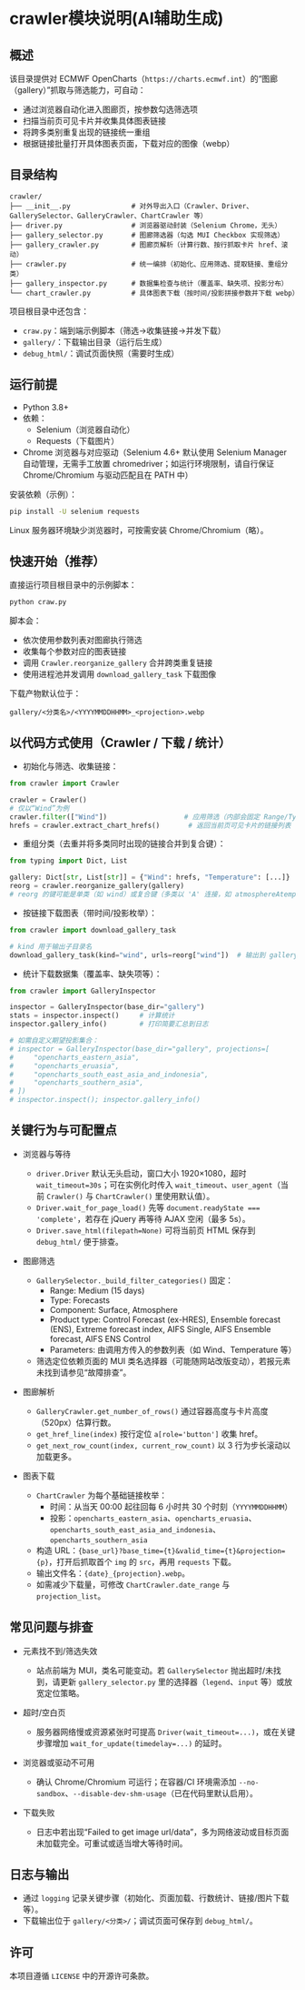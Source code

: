 # crawler模块说明(AI辅助生成)
## 概述

该目录提供对 ECMWF OpenCharts（`https://charts.ecmwf.int`）的“图廊（gallery）”抓取与筛选能力，可自动：
- 通过浏览器自动化进入图廊页，按参数勾选筛选项
- 扫描当前页可见卡片并收集具体图表链接
- 将跨多类别重复出现的链接统一重组
- 根据链接批量打开具体图表页面，下载对应的图像（webp）

## 目录结构

```
crawler/
├── __init__.py               # 对外导出入口（Crawler、Driver、GallerySelector、GalleryCrawler、ChartCrawler 等）
├── driver.py                 # 浏览器驱动封装（Selenium Chrome，无头）
├── gallery_selector.py       # 图廊筛选器（勾选 MUI Checkbox 实现筛选）
├── gallery_crawler.py        # 图廊页解析（计算行数、按行抓取卡片 href、滚动）
├── crawler.py                # 统一编排（初始化、应用筛选、提取链接、重组分类）
├── gallery_inspector.py      # 数据集检查与统计（覆盖率、缺失项、投影分布）
└── chart_crawler.py          # 具体图表下载（按时间/投影拼接参数并下载 webp）
```

项目根目录中还包含：
- `craw.py`：端到端示例脚本（筛选→收集链接→并发下载）
- `gallery/`：下载输出目录（运行后生成）
- `debug_html/`：调试页面快照（需要时生成）


## 运行前提

- Python 3.8+
- 依赖：
  - Selenium（浏览器自动化）
  - Requests（下载图片）
- Chrome 浏览器与对应驱动（Selenium 4.6+ 默认使用 Selenium Manager 自动管理，无需手工放置 chromedriver；如运行环境限制，请自行保证 Chrome/Chromium 与驱动匹配且在 PATH 中）

安装依赖（示例）：

```bash
pip install -U selenium requests
```

Linux 服务器环境缺少浏览器时，可按需安装 Chrome/Chromium（略）。


## 快速开始（推荐）

直接运行项目根目录中的示例脚本：

```bash
python craw.py
```

脚本会：
- 依次使用参数列表对图廊执行筛选
- 收集每个参数对应的图表链接
- 调用 `Crawler.reorganize_gallery` 合并跨类重复链接
- 使用进程池并发调用 `download_gallery_task` 下载图像

下载产物默认位于：
```
gallery/<分类名>/<YYYYMMDDHHMM>_<projection>.webp
```


## 以代码方式使用（Crawler / 下载 / 统计）

- 初始化与筛选、收集链接：

```python
from crawler import Crawler

crawler = Crawler()
# 仅以“Wind”为例
crawler.filter(["Wind"])                   # 应用筛选（内部会固定 Range/Type/Component/Product type）
hrefs = crawler.extract_chart_hrefs()       # 返回当前页可见卡片的链接列表
```

- 重组分类（去重并将多类同时出现的链接合并到复合键）：

```python
from typing import Dict, List

gallery: Dict[str, List[str]] = {"Wind": hrefs, "Temperature": [...]}  # 示例
reorg = crawler.reorganize_gallery(gallery)
# reorg 的键可能是单类（如 wind）或复合键（多类以 'A' 连接，如 atmosphereAtemperature）
```

- 按链接下载图表（带时间/投影枚举）：

```python
from crawler import download_gallery_task

# kind 用于输出子目录名
download_gallery_task(kind="wind", urls=reorg["wind"])  # 输出到 gallery/wind/
```

- 统计下载数据集（覆盖率、缺失项等）：

```python
from crawler import GalleryInspector

inspector = GalleryInspector(base_dir="gallery")
stats = inspector.inspect()     # 计算统计
inspector.gallery_info()        # 打印简要汇总到日志

# 如需自定义期望投影集合：
# inspector = GalleryInspector(base_dir="gallery", projections=[
#     "opencharts_eastern_asia",
#     "opencharts_eruasia",
#     "opencharts_south_east_asia_and_indonesia",
#     "opencharts_southern_asia",
# ])
# inspector.inspect(); inspector.gallery_info()
```

## 关键行为与可配置点

- 浏览器与等待
  - `driver.Driver` 默认无头启动，窗口大小 1920×1080，超时 `wait_timeout=30s`；可在实例化时传入 `wait_timeout`、`user_agent`（当前 `Crawler()` 与 `ChartCrawler()` 里使用默认值）。
  - `Driver.wait_for_page_load()` 先等 `document.readyState === 'complete'`，若存在 jQuery 再等待 AJAX 空闲（最多 5s）。
  - `Driver.save_html(filepath=None)` 可将当前页 HTML 保存到 `debug_html/` 便于排查。

- 图廊筛选
  - `GallerySelector._build_filter_categories()` 固定：
    - Range: Medium (15 days)
    - Type: Forecasts
    - Component: Surface, Atmosphere
    - Product type: Control Forecast (ex-HRES), Ensemble forecast (ENS), Extreme forecast index, AIFS Single, AIFS Ensemble forecast, AIFS ENS Control
    - Parameters: 由调用方传入的参数列表（如 Wind、Temperature 等）
  - 筛选定位依赖页面的 MUI 类名选择器（可能随网站改版变动），若报元素未找到请参见“故障排查”。

- 图廊解析
  - `GalleryCrawler.get_number_of_rows()` 通过容器高度与卡片高度（520px）估算行数。
  - `get_href_line(index)` 按行定位 `a[role='button']` 收集 href。
  - `get_next_row_count(index, current_row_count)` 以 3 行为步长滚动以加载更多。

- 图表下载
  - `ChartCrawler` 为每个基础链接枚举：
    - 时间：从当天 00:00 起往回每 6 小时共 30 个时刻（`YYYYMMDDHHMM`）
    - 投影：`opencharts_eastern_asia`、`opencharts_eruasia`、`opencharts_south_east_asia_and_indonesia`、`opencharts_southern_asia`
  - 构造 URL：`{base_url}?base_time={t}&valid_time={t}&projection={p}`，打开后抓取首个 `img` 的 `src`，再用 `requests` 下载。
  - 输出文件名：`{date}_{projection}.webp`。
  - 如需减少下载量，可修改 `ChartCrawler.date_range` 与 `projection_list`。


## 常见问题与排查

- 元素找不到/筛选失效
  - 站点前端为 MUI，类名可能变动。若 `GallerySelector` 抛出超时/未找到，请更新 `gallery_selector.py` 里的选择器（`legend`、`input` 等）或放宽定位策略。

- 超时/空白页
  - 服务器网络慢或资源紧张时可提高 `Driver(wait_timeout=...)`，或在关键步骤增加 `wait_for_update(timedelay=...)` 的延时。

- 浏览器或驱动不可用
  - 确认 Chrome/Chromium 可运行；在容器/CI 环境需添加 `--no-sandbox`、`--disable-dev-shm-usage`（已在代码里默认启用）。

- 下载失败
  - 日志中若出现“Failed to get image url/data”，多为网络波动或目标页面未加载完全。可重试或适当增大等待时间。


## 日志与输出

- 通过 `logging` 记录关键步骤（初始化、页面加载、行数统计、链接/图片下载等）。
- 下载输出位于 `gallery/<分类>/`；调试页面可保存到 `debug_html/`。


## 许可

本项目遵循 `LICENSE` 中的开源许可条款。
